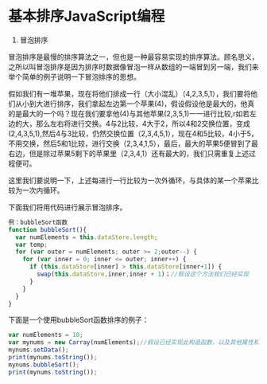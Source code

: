 # 基本排序JavaScript编程

1. 冒泡排序

冒泡排序是最慢的排序算法之一，但也是一种最容易实现的排序算法。顾名思义，之所以叫冒泡排序是因为排序时数据像冒泡一样从数组的一端冒到另一端，我们来举个简单的例子说明一下冒泡排序的思想。

假如我们有一堆苹果，现在将他们排成一行（大小混乱）（4,2,3,5,1），我们要将他们从小到大进行排序，我们拿起左边第一个苹果(4)，假设假设他是最大的，他真的是最大的一个吗？现在我们要拿他(4)与其他苹果(2,3,5,1)一一进行比较,r如若左边的大，那么左右将进行交换。4与2比较，4大于2，所以4和2交换位置，变成(2,4,3,5,1),然后4与3比较，仍然交换位置（2,3,4,5,1），现在4和5比较，4小于5，不用交换，然后5和1比较，进行交换（2,3,4,1,5），最后，最大的苹果5便冒到了最右边，但是除过苹果5剩下的苹果里（2,3,4,1）还有最大的，我们只需重复上述过程便可。

这里我们要说明一下，上述每进行一行比较为一次外循环，与具体的某一个苹果比较为一次内循环。

下面我们将用代码进行展示冒泡排序。

```javascript
例：bubbleSort函数
function bubbleSort(){
  var numElements = this.dataStore.length;
  var temp;
  for (var outer = numElements; outer >= 2;outer--) {
    for (var inner = 0; inner <= outer; inner++) {
      if (this.dataStore[inner] > this.dataStore[inner+1]) {
        swap(this.dataStore,inner,inner + 1)；//假设这个方法我们已经实现
      }
    }
  }
}


```

下面是一个使用bubbleSort函数排序的例子：
```javascript
var numElements = 10;
var mynums = new Carray(numElements);//假设已经实现此构造函数，以及其他属性和方法
mynums.setData();
print(mynums.toString());
mynums.bubbleSort();
print(mynums.toString());
```
